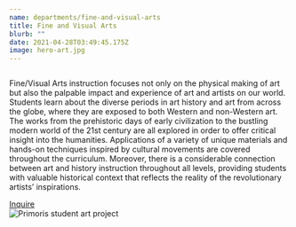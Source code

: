 ```yaml
---
name: departments/fine-and-visual-arts
title: Fine and Visual Arts
blurb: ""
date: 2021-04-28T03:49:45.175Z
image: hero-art.jpg
---
```


<div class="row">
  <div class="column medium-6">
    <p>Fine/Visual Arts instruction focuses not only on the physical making of art but also the palpable impact and experience of art and artists on our world. Students learn about the diverse periods in art history and art from across the globe, where they are exposed to both Western and non-Western art. The works from the prehistoric days of early civilization to the bustling modern world of the 21st century are all explored in order to offer critical insight into the humanities. Applications of a variety of unique materials and hands-on techniques inspired by cultural movements are covered throughout the curriculum. Moreover, there is a considerable connection between art and history instruction throughout all levels, providing students with valuable historical context that reflects the reality of the revolutionary artists’ inspirations. </p>
    <a href="/contact" class="button secondary" style="margin-top:20px; margin-bottom:40px">Inquire</a>
  </div>
  <div class="column medium-6">
    <img src="/img/art-1.jpg" alt="Primoris student art project" />
  </div>
</div>
